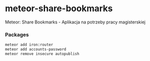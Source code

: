 # meteor-share-bookmarks

Meteor: Share Bookmarks - Aplikacja na potrzeby pracy magisterskiej

### Packages

```sh
meteor add iron:router
meteor add accounts-password
meteor remove insecure autopublish
```
